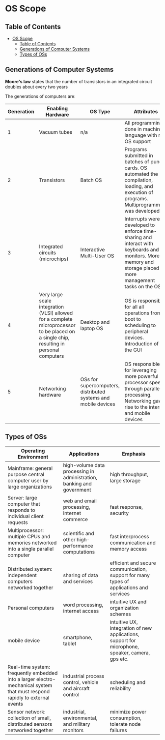 # OS Scope

## Table of Contents

- [OS Scope](#os-scope)
  - [Table of Contents](#table-of-contents)
  - [Generations of Computer Systems](#generations-of-computer-systems)
  - [Types of OSs](#types-of-oss)

## Generations of Computer Systems

**Moore's law** states that the number of transistors in an integrated circuit doubles about every two years

The generations of computers are:

| Generation | Enabling Hardware                                                                                                                        | OS Type                                                        | Attributes                                                                                                                                                 |
| ---------- | ---------------------------------------------------------------------------------------------------------------------------------------- | -------------------------------------------------------------- | ---------------------------------------------------------------------------------------------------------------------------------------------------------- |
| 1          | Vacuum tubes                                                                                                                             | n/a                                                            | All programming done in machine language with no OS support                                                                                                |
| 2          | Transistors                                                                                                                              | Batch OS                                                       | Programs submitted in batches of punch cards. OS automated the compilation, loading, and execution of programs. Multiprogramming was developed             |
| 3          | Integrated circuits (microchips)                                                                                                         | Interactive Multi-User OS                                      | Interrupts were developed to enforce time-sharing and interact with keyboards and monitors. More memory and storage placed more management tasks on the OS |
| 4          | Very large scale integration (VLSI) allowed for a complete microprocessor to be placed on a single chip, resulting in personal computers | Desktop and laptop OS                                          | OS is responsible for all all operations from boot to scheduling to peripheral devices. Introduction of the GUI                                            |
| 5          | Networking hardware                                                                                                                      | OSs for supercomputers, distributed systems and mobile devices | OS responsible for leveraging more powerful processor speeds through parallel processing. Networking gave rise to the internet and mobile devices          |

## Types of OSs

| Operating Environment                                                                                                      | Applications                                                          | Emphasis                                                                                         |
| -------------------------------------------------------------------------------------------------------------------------- | --------------------------------------------------------------------- | ------------------------------------------------------------------------------------------------ |
| Mainframe: general purpose central computer user by large organizations                                                    | high-volume data processing in administration, banking and government | high throughput, large storage                                                                   |
| Server: large computer that responds to individual client requests                                                         | web and email processing, internet commerce                           | fast response, security                                                                          |
| Multiprocessor: multiple CPUs and memories networked into a single parallel computer                                       | scientific and other high-performance computations                    | fast interprocess communication and memory access                                                |
| Distributed system: independent computers networked together                                                               | sharing of data and services                                          | efficient and secure communication, support for many types of applications and services          |
| Personal computers                                                                                                         | word processing, internet access                                      | intuitive UX and organization schemes                                                            |
| mobile device                                                                                                              | smartphone, tablet                                                    | intuitive UX, integration of new applications, support for microphone, speaker, camera, gps etc. |
| Real-time system: frequently embedded into a larger electro-mechanical system that must respond rapidly to external events | industrial process control, vehicle and aircraft control              | scheduling and reliability                                                                       |
| Sensor network: collection of small, distributed sensors networked together                                                | industrial, environmental, and military monitors                      | minimize power consumption, tolerate node failures                                               |
